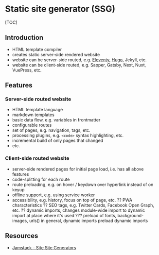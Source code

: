 # Static site generator (SSG)

[TOC]


<!-- ToDo: finish -->

## Introduction

- HTML template compiler
- creates static server-side rendered website
- website can be server-side routed, e.g. [Eleventy](https://www.11ty.dev/), [Hugo](https://gohugo.io/), Jekyll, etc.
- website can be client-side routed, e.g. Sapper, Gatsby, Next, Nuxt, VuePress, etc.



## Features

### Server-side routed website

- HTML template language
- markdown templates
- basic data flow, e.g. variables in frontmatter
- configurable routes
- set of pages, e.g. navigation, tags, etc.
- processing plugins, e.g. `<code>` syntax highlighting, etc.
- incremental build of only pages that changed
- etc.

### Client-side routed website

- server-side rendered pages for initial page load, i.e. has all above features
- code-splitting for each route
- route preloading, e.g. on hover / keydown over hyperlink instead of on keyup
- offline support, e.g. using service worker
- accessibility, e.g. history, focus on top of page, etc.
?? PWA characteristics
?? SEO tags, e.g. Twitter Cards, Facebook Open Graph, etc.
?? dynamic imports, changes module-wide import to dynamic import at place where it's used ???
  preload of fonts, background-images, urls() in general, dynamic imports
  preload dynamic imports



## Resources

- [Jamstack - Site Site Generators](https://jamstack.org/generators/)